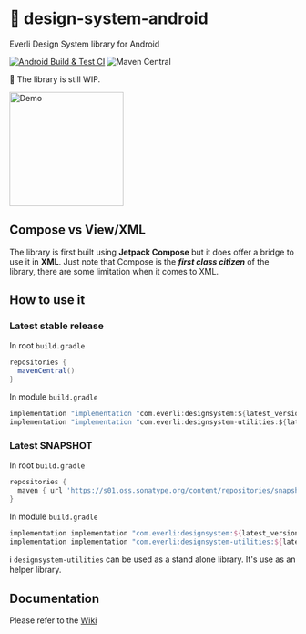 # 🚀 design-system-android
Everli Design System library for Android


[![Android Build & Test CI](https://github.com/everli/design-system-android/actions/workflows/build.yml/badge.svg)](https://github.com/everli/design-system-android/actions/workflows/build.yml)
![Maven Central](https://img.shields.io/maven-central/v/com.everli/designsystem)

🚧 The library is still WIP.

<img src="assets/demo.gif" alt="Demo" width="200" />

## Compose vs View/XML

The library is first built using **Jetpack Compose** but it does offer a bridge to use it in **XML**.
Just note that Compose is the ***first class citizen*** of the library, there are some limitation when it comes to XML.

## How to use it

### Latest stable release

In root `build.gradle`

```groovy
repositories {
  mavenCentral()
}
```

In module `build.gradle`

```groovy
implementation "implementation "com.everli:designsystem:${latest_version}"
implementation "implementation "com.everli:designsystem-utilities:${latest_version}"
````

### Latest SNAPSHOT

In root `build.gradle`

```groovy
repositories {
  maven { url 'https://s01.oss.sonatype.org/content/repositories/snapshots/' }
}
```

In module `build.gradle`

```groovy
implementation implementation "com.everli:designsystem:${latest_version}-SNAPSHOT"
implementation implementation "com.everli:designsystem-utilities:${latest_version}-SNAPSHOT"
````

ℹ️ `designsystem-utilities` can be used as a stand alone library. It's use as an helper library.

## Documentation

Please refer to the [Wiki](https://github.com/everli/design-system-android/wiki)

